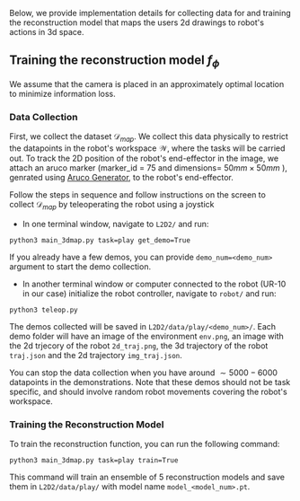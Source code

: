 Below, we provide implementation details for collecting data for and training the reconstruction model that maps the users 2d drawings to robot's actions in 3d space.

## Training the reconstruction model $f_\phi$
We assume that the camera is placed in an approximately optimal location to minimize information loss.

### Data Collection
First, we collect the dataset $\mathcal{D}_{map}$. We collect this data physically to restrict the datapoints in the robot's workspace $\mathcal{W}$, where the tasks will be carried out. To track the 2D position of the robot's end-effector in the image, we attach an aruco marker (marker_id = $75$ and dimensions= $50mm\times50mm$ ), genrated using [Aruco Generator](https://chev.me/arucogen/), to the robot's end-effector. 

Follow the steps in sequence and follow instructions on the screen to collect $\mathcal{D}_{map}$ by teleoperating the robot using a joystick

- In one terminal window, navigate to `L2D2/` and run:
```
python3 main_3dmap.py task=play get_demo=True
```
If you already have a few demos, you can provide `demo_num=<demo_num>` argument to start the demo collection. 

- In another terminal window or computer connected to the robot (UR-10 in our case) initialize the robot controller, navigate to `robot/` and run:
```
python3 teleop.py
```

The demos collected will be saved in `L2D2/data/play/<demo_num>/`. Each demo folder will have an image of the environment `env.png`, an image with the 2d trjecory of the robot `2d_traj.png`, the 3d trajectory of the robot `traj.json` and the 2d trajectory `img_traj.json`. 

You can stop the data collection when you have around $\sim 5000 - 6000$ datapoints in the demonstrations. Note that these demos should not be task specific, and should involve random robot movements covering the robot's workspace.

### Training the Reconstruction Model

To train the reconstruction function, you can run the following command:
```
python3 main_3dmap.py task=play train=True
```
This command will train an ensemble of $5$ reconstruction models and save them in `L2D2/data/play/` with model name `model_<model_num>.pt`.
